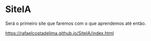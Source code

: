 # SiteIA
Será o primeiro site que faremos com o que aprendemos até então.

https://rafaelcostadelima.github.io/SiteIA/index.html
